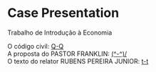 # Case Presentation
Trabalho de Introdução à Economia  
  
O código civil: [Q-Q](http://www.planalto.gov.br/ccivil_03/leis/2002/l10406.htm)  
A proposta do PASTOR FRANKLIN: [\(^-^)/](https://www.camara.leg.br/proposicoesWeb/prop_mostrarintegra;jsessionid=3F2F80353693ECD272F2D29FD7B9B249.proposicoesWebExterno2?codteor=1362464&filename=PL+2387/2015)  
O texto do relator RUBENS PEREIRA JUNIOR: [t-t](https://www.camara.leg.br/proposicoesWeb/prop_mostrarintegra?codteor=1475582&filename=Tramitacao-PL+2387/2015)  
